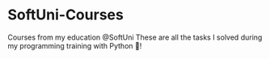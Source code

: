 # SoftUni-Courses
Courses from my education @SoftUni
These are all the tasks I solved during my programming training with Python 🐍!
